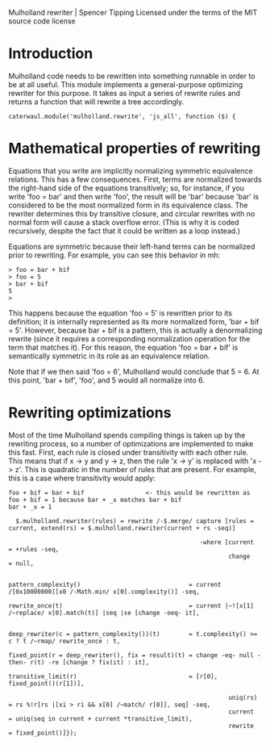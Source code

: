 Mulholland rewriter | Spencer Tipping
Licensed under the terms of the MIT source code license

# Introduction

Mulholland code needs to be rewritten into something runnable in order to be at all useful. This module implements a general-purpose optimizing rewriter for this purpose. It takes as input a
series of rewrite rules and returns a function that will rewrite a tree accordingly.

    caterwaul.module('mulholland.rewrite', 'js_all', function ($) {

# Mathematical properties of rewriting

Equations that you write are implicitly normalizing symmetric equivalence relations. This has a few consequences. First, terms are normalized towards the right-hand side of the equations
transitively; so, for instance, if you write 'foo = bar' and then write 'foo', the result will be 'bar' because 'bar' is considered to be the most normalized form in its equivalence class. The
rewriter determines this by transitive closure, and circular rewrites with no normal form will cause a stack overflow error. (This is why it is coded recursively, despite the fact that it
could be written as a loop instead.)

Equations are symmetric because their left-hand terms can be normalized prior to rewriting. For example, you can see this behavior in mh:

    > foo = bar + bif
    > foo = 5
    > bar + bif
    5
    >

This happens because the equation 'foo = 5' is rewritten prior to its definition; it is internally represented as its more normalized form, 'bar + bif = 5'. However, because bar + bif is a
pattern, this is actually a denormalizing rewrite (since it requires a corresponding normalization operation for the term that matches it). For this reason, the equation 'foo = bar + bif' is
semantically symmetric in its role as an equivalence relation.

Note that if we then said 'foo = 6', Mulholland would conclude that 5 = 6. At this point, 'bar + bif', 'foo', and 5 would all normalize into 6.

# Rewriting optimizations

Most of the time Mulholland spends compiling things is taken up by the rewriting process, so a number of optimizations are implemented to make this fast. First, each rule is closed under
transitivity with each other rule. This means that if x -> y and y -> z, then the rule 'x -> y' is replaced with 'x -> z'. This is quadratic in the number of rules that are present. For
example, this is a case where transitivity would apply:

    foo + bif = bar + bif                 <- this would be rewritten as foo + bif = 1 because bar + _x matches bar + bif
    bar + _x = 1

      $.mulholland.rewriter(rules) = rewrite /-$.merge/ capture [rules = current, extend(rs) = $.mulholland.rewriter(current + rs -seq)]

                                                         -where [current                                           = +rules -seq,
                                                                 change                                            = null,

                                                                 pattern_complexity()                              = current /[0x10000000][x0 /-Math.min/ x[0].complexity()] -seq,
                                                                 rewrite_once(t)                                   = current |~![x[1] /~replace/ x[0].match(t)] |seq |se [change -oeq- it],

                                                                 deep_rewriter(c = pattern_complexity())(t)        = t.complexity() >= c ? t /~rmap/ rewrite_once : t,
                                                                 fixed_point(r = deep_rewriter(), fix = result)(t) = change -eq- null -then- r(t) -re [change ? fix(it) : it],
                                                                 transitive_limit(r)                               = [r[0], fixed_point()(r[1])],

                                                                 uniq(rs)                                          = rs %!r[rs |[xi > ri && x[0] /~match/ r[0]], seq] -seq,
                                                                 current                                           = uniq(seq in current + current *transitive_limit),
                                                                 rewrite                                           = fixed_point()]});